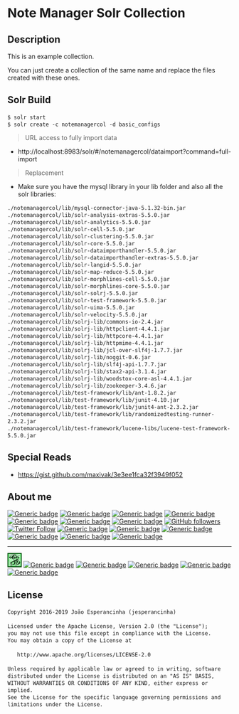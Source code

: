 # Note Manager Solr Collection

## Description

This is an example collection.

You can just create a collection of the same name and replace the files created with these ones.

## Solr Build

```
$ solr start
$ solr create -c notemanagercol -d basic_configs
```
> URL access to fully import data
* http://localhost:8983/solr/#/notemanagercol/dataimport?command=full-import

> Replacement
* Make sure you have the mysql library in your lib folder and also all the solr libraries:

```
./notemanagercol/lib/mysql-connector-java-5.1.32-bin.jar
./notemanagercol/lib/solr-analysis-extras-5.5.0.jar
./notemanagercol/lib/solr-analytics-5.5.0.jar
./notemanagercol/lib/solr-cell-5.5.0.jar
./notemanagercol/lib/solr-clustering-5.5.0.jar
./notemanagercol/lib/solr-core-5.5.0.jar
./notemanagercol/lib/solr-dataimporthandler-5.5.0.jar
./notemanagercol/lib/solr-dataimporthandler-extras-5.5.0.jar
./notemanagercol/lib/solr-langid-5.5.0.jar
./notemanagercol/lib/solr-map-reduce-5.5.0.jar
./notemanagercol/lib/solr-morphlines-cell-5.5.0.jar
./notemanagercol/lib/solr-morphlines-core-5.5.0.jar
./notemanagercol/lib/solr-solrj-5.5.0.jar
./notemanagercol/lib/solr-test-framework-5.5.0.jar
./notemanagercol/lib/solr-uima-5.5.0.jar
./notemanagercol/lib/solr-velocity-5.5.0.jar
./notemanagercol/lib/solrj-lib/commons-io-2.4.jar
./notemanagercol/lib/solrj-lib/httpclient-4.4.1.jar
./notemanagercol/lib/solrj-lib/httpcore-4.4.1.jar
./notemanagercol/lib/solrj-lib/httpmime-4.4.1.jar
./notemanagercol/lib/solrj-lib/jcl-over-slf4j-1.7.7.jar
./notemanagercol/lib/solrj-lib/noggit-0.6.jar
./notemanagercol/lib/solrj-lib/slf4j-api-1.7.7.jar
./notemanagercol/lib/solrj-lib/stax2-api-3.1.4.jar
./notemanagercol/lib/solrj-lib/woodstox-core-asl-4.4.1.jar
./notemanagercol/lib/solrj-lib/zookeeper-3.4.6.jar
./notemanagercol/lib/test-framework/lib/ant-1.8.2.jar
./notemanagercol/lib/test-framework/lib/junit-4.10.jar
./notemanagercol/lib/test-framework/lib/junit4-ant-2.3.2.jar
./notemanagercol/lib/test-framework/lib/randomizedtesting-runner-2.3.2.jar
./notemanagercol/lib/test-framework/lucene-libs/lucene-test-framework-5.5.0.jar
```

## Special Reads
* https://gist.github.com/maxivak/3e3ee1fca32f3949f052

## About me

[![Generic badge](https://img.shields.io/static/v1.svg?label=Homepage&message=joaofilipesabinoesperancinha.nl&color=informational)](http://joaofilipesabinoesperancinha.nl)
[![Generic badge](https://img.shields.io/static/v1.svg?label=Homepage&message=Time%20Disruption%20Studios&color=informational)](http://tds.joaofilipesabinoesperancinha.nl/)
[![Generic badge](https://img.shields.io/static/v1.svg?label=Homepage&message=Image%20Train%20Filters&color=informational)](http://itf.joaofilipesabinoesperancinha.nl/)
[![Generic badge](https://img.shields.io/static/v1.svg?label=Homepage&message=MancalaJE&color=informational)](http://mancalaje.joaofilipesabinoesperancinha.nl/)
[![Generic badge](https://img.shields.io/static/v1.svg?label=Homepage&message=Project%20Status&color=informational)](https://github.com/jesperancinha/project-signer/blob/master/project-signer-templates/Status.md)
[![Generic badge](https://img.shields.io/static/v1.svg?label=Homepage&message=Badges&color=informational)](https://github.com/jesperancinha/project-signer/blob/master/project-signer-templates/Badges.md)
[![Generic badge](https://img.shields.io/static/v1.svg?label=Google%20Apps&message=Joao+Filipe+Sabino+Esperancinha&color=informational)](https://play.google.com/store/apps/developer?id=Joao+Filipe+Sabino+Esperancinha)
[![GitHub followers](https://img.shields.io/github/followers/jesperancinha.svg?label=jesperancinha&style=social)](https://github.com/jesperancinha)
[![Twitter Follow](https://img.shields.io/twitter/follow/joaofse?label=João%20Esperancinha&style=social)](https://twitter.com/joaofse)
[![Generic badge](https://img.shields.io/static/v1.svg?label=DEV&message=Profile&color=informational)](https://dev.to/jofisaes)
[![Generic badge](https://img.shields.io/static/v1.svg?label=Medium&message=@jofisaes&color=informational)](https://medium.com/@jofisaes)
[![Generic badge](https://img.shields.io/static/v1.svg?label=Free%20Code%20Camp&message=jofisaes&color=informational)](https://www.freecodecamp.org/jofisaes)
[![Generic badge](https://img.shields.io/static/v1.svg?label=Hackerrank&message=jofisaes&color=informational)](https://www.hackerrank.com/jofisaes)
[![Generic badge](https://img.shields.io/static/v1.svg?label=Acclaim%20Badges&message=joao-esperancinha&color=informational)](https://www.youracclaim.com/users/joao-esperancinha/badges)
[![Generic badge](https://img.shields.io/static/v1.svg?label=Code%20Pen&message=jesperancinha&color=informational)](https://codepen.io/jesperancinha)

---

[![GitHub Logo](https://raw.githubusercontent.com/jesperancinha/project-signer/master/project-signer-templates/JEsperancinhaOrg-32.png)](https://github.com/JEsperancinhaOrg)
[![Generic badge](https://img.shields.io/static/v1.svg?label=GitHub&message=ITF%20Chartizate%20Android&color=informational)](https://github.com/JEsperancinhaOrg/itf-chartizate-android)
[![Generic badge](https://img.shields.io/static/v1.svg?label=GitHub&message=ITF%20Chartizate%20Java&color=informational)](https://github.com/JEsperancinhaOrg/itf-chartizate-modules/tree/master/itf-chartizate-java)
[![Generic badge](https://img.shields.io/static/v1.svg?label=GitHub&message=ITF%20Chartizate%20API&color=informational)](https://github.com/JEsperancinhaOrg/itf-chartizate/tree/master/itf-chartizate-api)
[![Generic badge](https://img.shields.io/static/v1.svg?label=GitHub&message=Markdowner%20Core&color=informational)](https://github.com/jesperancinha/markdowner/tree/master/markdowner-core)
[![Generic badge](https://img.shields.io/static/v1.svg?label=GitHub&message=Markdowner%20Filter&color=informational)](https://github.com/jesperancinha/markdowner/tree/master/markdowner-filter)

## License

```text
Copyright 2016-2019 João Esperancinha (jesperancinha)

Licensed under the Apache License, Version 2.0 (the "License");
you may not use this file except in compliance with the License.
You may obtain a copy of the License at

   http://www.apache.org/licenses/LICENSE-2.0

Unless required by applicable law or agreed to in writing, software
distributed under the License is distributed on an "AS IS" BASIS,
WITHOUT WARRANTIES OR CONDITIONS OF ANY KIND, either express or implied.
See the License for the specific language governing permissions and
limitations under the License.
```
